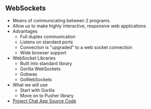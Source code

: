 ## WebSockets

- Means of communicating between 2 programs.
- Allow us to make highly interactive, responsive web applications
- Advantages
  - Full duplex communication
  - Listens on standard ports
  - Connection is "upgraded" to a web socket connection
  - Wide browser support
- WebSocket Libraries
  - Built into standard library
  - Gorilla WebSockets
  - Gobwas
  - GoWebSockets
- What we will use
  - Start with Gorilla
  - Move on to Pusher library
- [Project Chat App Source Code](https://github.com/tsawler/ws-udemy/releases/tag/v12)
